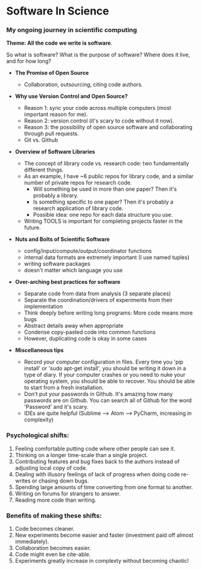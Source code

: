 # Software In Science

### My ongoing journey in scientific computing

**Theme: All the code we write is software**. 

So what is software? What is the purpose of software?  Where does it live, and for how long?    
  

* **The Promise of Open Source**
    * Collaboration, outsourcing, citing code authors.

* **Why use Version Control and Open Source?**
    * Reason 1: sync your code across multiple computers (most important reason for me).  
    * Reason 2: version control (it's scary to code without it now). 
    * Reason 3: the possibility of open source software and collaborating through pull requests.
    * Git vs. Github 
    

* **Overview of Software Libraries**
    * The concept of library code vs. research code: two fundamentally different things. 
    * As an example, I have ~6 public repos for library code, and a similar number of private repos for research code. 
        * Will something be used in more than one paper?  Then it's probably a library.  
        * Is something specific to one paper? Then it's probably a research application of library code.
        * Possible idea: one repo for each data structure you use.
    * Writing TOOLS is important for completing projects faster in the future. 

* **Nuts and Bolts of Scientific Software**  
    * config/input/compute/output/coordinator functions 
    * internal data formats are extremely important (I use named tuples)
    * writing software packages
    * doesn't matter which language you use

* **Over-arching best practices for software**
    * Separate code from data from analysis (3 separate places)
    * Separate the coordination/drivers of experiments from their implementation
    * Think deeply before writing long programs: More code means more bugs
    * Abstract details away when appropriate 
    * Condense copy-pasted code into common functions    
    * However, duplicating code is okay in some cases

* **Miscellaneous tips**
    * Record your computer configuration in files. Every time you 'pip install' or 'sudo apt-get install', you should be writing it down in a type of diary. If your computer crashes or you need to nuke your operating system, you should be able to recover.  You should be able to start from a fresh installation.
    * Don't put your passwords in Github. It's amazing how many passwords are on Github.  You can search all of Github for the word 'Password' and it's scary.
    * IDEs are quite helpful (Sublime --> Atom --> PyCharm, increasing in complexity)


### Psychological shifts: 
1. Feeling comfortable putting code where other people can see it.
2. Thinking on a longer time-scale than a single project.
3. Contributing features and bug fixes back to the authors instead of adjusting local copy of code.
4. Dealing with illusory feelings of lack of progress when doing code re-writes or chasing down bugs.
5. Spending large amounts of time converting from one format to another.
6. Writing on forums for strangers to answer.
7. Reading more code than writing. 


### Benefits of making these shifts: 
1. Code becomes cleaner.
2. New experiments become easier and faster (investment paid off almost immediately).
3. Collaboration becomes easier.
4. Code might even be cite-able. 
5. Experiments greatly increase in complexty without becoming chaotic! 
